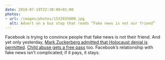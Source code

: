 ```yaml
---
date: 2018-07-19T22:30:00+01:00
photos:
- url: /images/photos/1532035800.jpg
  alt: Advert on a bus stop that reads “Fake news is not our friend”
---
```

Facebook is trying to convince people that fake news is not their friend. And yet only yesterday, [Mark Zuckerberg admitted that Holocaust denial is permitted](https://www.recode.net/2018/7/18/17575156/mark-zuckerberg-interview-facebook-recode-kara-swisher#zpnLbz). [Child abuse gets a free pass](https://www.bbc.co.uk/news/technology-44859407) too. Facebook’s relationship with fake news isn't complicated; if it pays, it stays.
